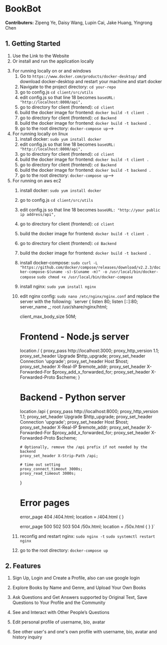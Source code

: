 <!-- End-User Documentation -->

# BookBot

<!-- intro -->

**Contributers:** Zipeng Ye, Daisy Wang, Lupin Cai, Jake Huang, Yingrong Chen

## 1. Getting Started

1. Use the Link to the Website
2. Or install and run the application locally
<!-- 1. Clone the repository: `git clone https://github.com/your-username/your-repo.git`
3. Navigate to the project directory: `cd your-repo`
4. Install dependencies: `npm install`
5. Start the application: `npm start` -->
3. For running locally on or and windows
    1. Go to `https://www.docker.com/products/docker-desktop/` and download docker-desktop and restart your machine and start docker
    2. Navigate to the project directory: `cd your-repo`
    3. go to config.js `cd client/src/utils` 
    4. edit config.js so that line 18 becomes `baseURL: "http://localhost:8000/api",`
    5. go to directory for client (frontend): `cd client`
    6. build the docker image for frontend: `docker build -t client .`
    7. go to directory for client (frontend): `cd Backend`
    8. build the docker image for frontend: `docker build -t backend .`
    9. go to the root directory: `docker-compose up`-->
4. For running locally on linux
    1. install docker: `sudo yum install docker`
    2. edit config.js so that line 18 becomes `baseURL: "http://localhost:8000/api",`
    3. go to directory for client (frontend): `cd client`
    4. build the docker image for frontend: `docker build -t client .`
    5. go to directory for client (frontend): `cd Backend`
    6. build the docker image for frontend: `docker build -t backend .` 
    7. go to the root directory: `docker-compose up`-->
5. For running on aws ec2
    1. install docker: `sudo yum install docker`
    2. go to config.js `cd client/src/utils` 
    3. edit config.js so that line 18 becomes `baseURL: "http://your public ip address/api",`
    4. go to directory for client (frontend): `cd client`
    5. build the docker image for frontend: `docker build -t client .`
    6. go to directory for client (frontend): `cd Backend`
    7. build the docker image for frontend: `docker build -t backend .` 
    8. install docker-compose: `sudo curl -L "https://github.com/docker/compose/releases/download/v2.2.3/docker-compose-$(uname -s)-$(uname -m)" -o /usr/local/bin/docker-compose`
    `sudo chmod +x /usr/local/bin/docker-compose`
    9. install nginx: `sudo yum install nginx`
    10. edit nginx config: `sudo nano /etc/nginx/nginx.conf` and replace the server with the following: 
    `server {
        listen       80;
        listen       [::]:80;
        server_name  _;
        root         /usr/share/nginx/html;

        client_max_body_size 50M;

        # Frontend - Node.js server
        location / {
            proxy_pass http://localhost:3000;
            proxy_http_version 1.1;
            proxy_set_header Upgrade $http_upgrade;
            proxy_set_header Connection 'upgrade';
            proxy_set_header Host $host;
            proxy_set_header X-Real-IP $remote_addr;
            proxy_set_header X-Forwarded-For $proxy_add_x_forwarded_for;
            proxy_set_header X-Forwarded-Proto $scheme;
        }

        # Backend - Python server
        location /api {
            proxy_pass http://localhost:8000;
            proxy_http_version 1.1;
            proxy_set_header Upgrade $http_upgrade;
            proxy_set_header Connection 'upgrade';
            proxy_set_header Host $host;
            proxy_set_header X-Real-IP $remote_addr;
            proxy_set_header X-Forwarded-For $proxy_add_x_forwarded_for;
            proxy_set_header X-Forwarded-Proto $scheme;

            # Optionally, remove the /api prefix if not needed by the backend
            proxy_set_header X-Strip-Path /api;

            # time out setting
            proxy_connect_timeout 3000s;
            proxy_read_timeout 3000s;
        }

        # Error pages
        error_page 404 /404.html;
        location = /404.html {
        }

        error_page 500 502 503 504 /50x.html;
        location = /50x.html {
        }
    }`
    11. reconfig and restart nginx: `sudo nginx -t` `sudo systemctl restart nginx`
    12. go to the root directory: `docker-compose up`

## 2. Features

1. Sign Up, Login and Create a Profile, also can use google login
<!-- screenshots of the website -->
2. Explore Books by Name and Genre, and Upload Your Own Books

3. Ask Questions and Get Answers supported by Original Text, Save Questions to Your Profile and the Community

4. See and Interact with Other People’s Questions

5. Edit personal profile of username, bio, avatar

6. See other user's and one's own profile with username, bio, avatar and history inquiry
